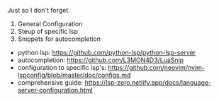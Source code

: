 Just so I don't forget.
1. General Configuration
2. Steup of specific lsp
3. Snippets for autocompletion

- python lsp: https://github.com/python-lsp/python-lsp-server
- autocompletion: https://github.com/L3MON4D3/LuaSnip
- configuration to specific lsp's: https://github.com/neovim/nvim-lspconfig/blob/master/doc/configs.md
- comprehensive guide: https://lsp-zero.netlify.app/docs/language-server-configuration.html
